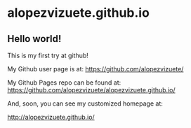 alopezvizuete.github.io
====================

## Hello world!

This is my first try at github!

My Github user page is at: 
https://github.com/alopezvizuete/

My Github Pages repo can be found at:  
https://github.com/alopezvizuete/alopezvizuete.github.io/

And, soon, you can see my customized homepage at:

http://alopezvizuete.github.io/
